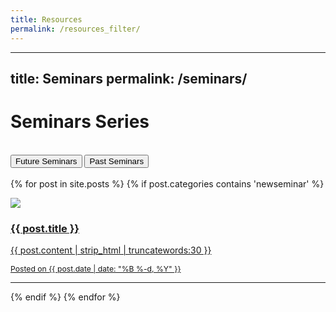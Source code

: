 ```yaml
---
title: Resources
permalink: /resources_filter/
---
```

---
title: Seminars
permalink: /seminars/
---
# **Seminars Series**
<br>

<!-- Filter buttons -->
<div class="filter-buttons">
  <button id="future-seminars-btn" onclick="showFutureSeminars()">Future Seminars</button>
  <button id="past-seminars-btn" onclick="showPastSeminars()">Past Seminars</button>
</div>
<br>

<!-- Future Seminars Section -->
<div id="future-seminars" class="content list">
  {% for post in site.posts %}
     {% if post.categories contains 'newseminar' %}
          <div class="list-item">
            <p class="list-post-title">
              <a href="{{ post.url | prepend: site.baseurl }}">
                  <div class="row">
                        <div class="col-sm-4">
                            <img src="/{% if post.header-img %}{{ post.header-img }}{% else %}{{ site.header-img }}{% endif %}">
                        </div>
                        <div class="col-sm-8">
                            <h3 class="post-title">
                                {{ post.title }}
                            </h3>
                            <p class="list-post-title">
                              {{ post.content | strip_html | truncatewords:30 }}
                            </p>
                            <p class="list-detail" style="font-size: 0.87em;">
                              Posted on {{ post.date | date: "%B %-d, %Y" }}
                            </p>
                        </div>                    
                  </div>
                  <hr/>
              </a>
            </p>
          </div>
     {% endif %}  
  {% endfor %}
</div>
<br>

<!-- Past Seminars Section -->
<div id="past-seminars" class="content list" style="display: none;">
  {% for post in site.posts %}
     {% if post.categories contains 'seminar' %}
          <div class="list-item">
            <p class="list-post-title">
              <a href="{{ post.url | prepend: site.baseurl }}">
                  <div class="row">
                        <div class="col-sm-4">
                            <img src="/{% if post.header-img %}{{ post.header-img }}{% else %}{{ site.header-img }}{% endif %}">
                        </div>
                        <div class="col-sm-8">
                            <h3 class="post-title">
                                {{ post.title }}
                            </h3>
                            <p class="list-post-title">
                              <strong>Speaker:</strong>  {{ post.speaker }}
                            </p>
                            <p class="list-post-title">
                              {{ post.content | strip_html | truncatewords:30 }}
                            </p>
                            <p class="list-detail" style="font-size: 1.2em;">
                              <a class="video" href="{{ post.video }}"><i class="fa fa-youtube"></i> Watch now</a>
                            </p>
                            <p class="list-detail" style="font-size: 0.87em;">
                              Posted on {{ post.date | date: "%B %-d, %Y" }}
                            </p>
                        </div>                    
                  </div>
                  <hr/>
              </a>
            </p>
          </div>         
     {% endif %}
  {% endfor %}
</div>

<script>
function showFutureSeminars() {
  document.getElementById('future-seminars').style.display = 'block';
  document.getElementById('past-seminars').style.display = 'none';
}

function showPastSeminars() {
  document.getElementById('future-seminars').style.display = 'none';
  document.getElementById('past-seminars').style.display = 'block';
}
</script>